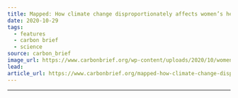 ```yaml
---
title: Mapped: How climate change disproportionately affects women’s health
date: 2020-10-29
tags: 
  - features
  - carbon brief
  - science
source: carbon_brief
image_url: https://www.carbonbrief.org/wp-content/uploads/2020/10/women-children-flooding-JD0KR5-583x372.jpg
lead: 
article_url: https://www.carbonbrief.org/mapped-how-climate-change-disproportionately-affects-womens-health
---
```


---
